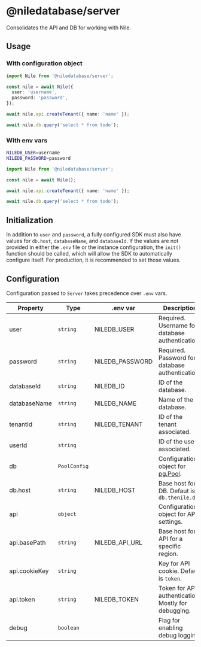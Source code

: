 # @niledatabase/server

Consolidates the API and DB for working with Nile.

## Usage

### With configuration object

```ts
import Nile from '@niledatabase/server';

const nile = await Nile({
  user: 'username',
  password: 'password',
});

await nile.api.createTenant({ name: 'name' });

await nile.db.query('select * from todo');
```

### With env vars

```bash
NILEDB_USER=username
NILEDB_PASSWORD=password
```

```ts
import Nile from '@niledatabase/server';

const nile = await Nile();

await nile.api.createTenant({ name: 'name' });

await nile.db.query('select * from todo');
```

## Initialization

In addition to `user` and `password`, a fully configured SDK must also have values for `db.host`, `databaseName`, and `databaseId`. If the values are not provided in either the `.env` file or the instance configuration, the `init()` function should be called, which will allow the SDK to automatically configure itself. For production, it is recommended to set those values.

## Configuration

Configuration passed to `Server` takes precedence over `.env` vars.

| Property      | Type         | .env var        | Description                                                              |
| ------------- | ------------ | --------------- | ------------------------------------------------------------------------ |
| user          | `string`     | NILEDB_USER     | Required. Username for database authentication.                          |
| password      | `string`     | NILEDB_PASSWORD | Required. Password for database authentication.                          |
| databaseId    | `string`     | NILEDB_ID       | ID of the database.                                                      |
| databaseName  | `string`     | NILEDB_NAME     | Name of the database.                                                    |
| tenantId      | `string`     | NILEDB_TENANT   | ID of the tenant associated.                                             |
| userId        | `string`     |                 | ID of the user associated.                                               |
| db            | `PoolConfig` |                 | Configuration object for [pg.Pool](https://node-postgres.com/apis/pool). |
| db.host       | `string`     | NILEDB_HOST     | Base host for DB. Defaut is `db.thenile.dev`                             |
| api           | `object`     |                 | Configuration object for API settings.                                   |
| api.basePath  | `string`     | NILEDB_API_URL  | Base host for API for a specific region.                                 |
| api.cookieKey | `string`     |                 | Key for API cookie. Default is `token`.                                  |
| api.token     | `string`     | NILEDB_TOKEN    | Token for API authentication. Mostly for debugging.                      |
| debug         | `boolean`    |                 | Flag for enabling debug logging.                                         |
